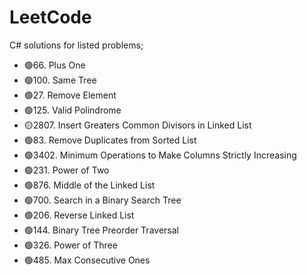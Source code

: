 # LeetCode
C# solutions for listed problems;


- 🟢66. Plus One
- 🟢100. Same Tree
- 🟢27. Remove Element
- 🟢125. Valid Polindrome
- 🟡2807. Insert Greaters Common Divisors in Linked List
- 🟢83. Remove Duplicates from Sorted List
- 🟢3402. Minimum Operations to Make Columns Strictly Increasing
- 🟢231. Power of Two
- 🟢876. Middle of the Linked List
- 🟢700. Search in a Binary Search Tree
- 🟢206. Reverse Linked List
- 🟢144. Binary Tree Preorder Traversal
- 🟢326. Power of Three
- 🟢485. Max Consecutive Ones
